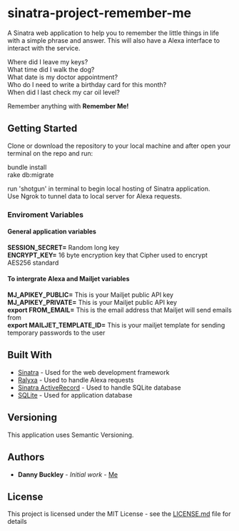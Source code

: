 # sinatra-project-remember-me

A Sinatra web application to help you to remember the little things in life with a simple phrase and answer. This will also have a Alexa interface to interact with the service.  

Where did I leave my keys?  
What time did I walk the dog?  
What date is my doctor appointment?  
Who do I need to write a birthday card for this month?  
When did I last check my car oil level?  

Remember anything with **Remember Me!**

## Getting Started

Clone or download the repository to your local machine and after open your terminal on the repo and run:  

bundle install  
rake db:migrate  

run 'shotgun' in terminal to begin local hosting of Sinatra application.  
Use Ngrok to tunnel data to local server for Alexa requests.  


### Enviroment Variables

#### General application variables

**SESSION_SECRET=** Random long key  
**ENCRYPT_KEY=** 16 byte encryption key that Cipher used to encrypt AES256 standard  

#### To intergrate Alexa and Mailjet variables

**MJ_APIKEY_PUBLIC=** This is your Mailjet public API key  
**MJ_APIKEY_PRIVATE=** This is your Mailjet public API key  
**export FROM_EMAIL=** This is the email address that Mailjet will send emails from  
**export MAILJET_TEMPLATE_ID=** This is your mailjet template for sending temporary passwords to the user  

## Built With

* [Sinatra](https://github.com/sinatra/sinatra) - Used for the web development framework  
* [Ralyxa](https://github.com/sjmog/ralyxa) - Used to handle Alexa requests  
* [Sinatra ActiveRecord](https://github.com/sinatra-activerecord/sinatra-activerecord) - Used to handle SQLite database  
* [SQLite](https://www.sqlite.org/index.html) - Used for application database  


## Versioning

This application uses Semantic Versioning.

## Authors

* **Danny Buckley** - *Initial work* - [Me](https://github.com/DBuckley0126)

## License

This project is licensed under the MIT License - see the [LICENSE.md](LICENSE.md) file for details

